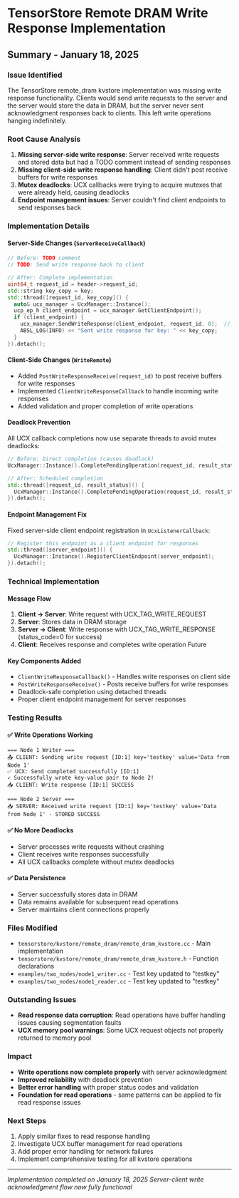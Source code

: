 # TensorStore Remote DRAM Write Response Implementation
## Summary - January 18, 2025

### Issue Identified
The TensorStore remote_dram kvstore implementation was missing write response functionality. Clients would send write requests to the server and the server would store the data in DRAM, but the server never sent acknowledgment responses back to clients. This left write operations hanging indefinitely.

### Root Cause Analysis
1. **Missing server-side write response**: Server received write requests and stored data but had a TODO comment instead of sending responses
2. **Missing client-side write response handling**: Client didn't post receive buffers for write responses
3. **Mutex deadlocks**: UCX callbacks were trying to acquire mutexes that were already held, causing deadlocks
4. **Endpoint management issues**: Server couldn't find client endpoints to send responses back

### Implementation Details

#### Server-Side Changes (`ServerReceiveCallback`)
```cpp
// Before: TODO comment
// TODO: Send write response back to client

// After: Complete implementation
uint64_t request_id = header->request_id;
std::string key_copy = key;
std::thread([request_id, key_copy]() {
  auto& ucx_manager = UcxManager::Instance();
  ucp_ep_h client_endpoint = ucx_manager.GetClientEndpoint();
  if (client_endpoint) {
    ucx_manager.SendWriteResponse(client_endpoint, request_id, 0);  // 0 = success
    ABSL_LOG(INFO) << "Sent write response for key: " << key_copy;
  }
}).detach();
```

#### Client-Side Changes (`WriteRemote`)
- Added `PostWriteResponseReceive(request_id)` to post receive buffers for write responses
- Implemented `ClientWriteResponseCallback` to handle incoming write responses
- Added validation and proper completion of write operations

#### Deadlock Prevention
All UCX callback completions now use separate threads to avoid mutex deadlocks:
```cpp
// Before: Direct completion (causes deadlock)
UcxManager::Instance().CompletePendingOperation(request_id, result_status);

// After: Scheduled completion
std::thread([request_id, result_status]() {
  UcxManager::Instance().CompletePendingOperation(request_id, result_status);
}).detach();
```

#### Endpoint Management Fix
Fixed server-side client endpoint registration in `UcxListenerCallback`:
```cpp
// Register this endpoint as a client endpoint for responses
std::thread([server_endpoint]() {
  UcxManager::Instance().RegisterClientEndpoint(server_endpoint);
}).detach();
```

### Technical Implementation

#### Message Flow
1. **Client → Server**: Write request with UCX_TAG_WRITE_REQUEST
2. **Server**: Stores data in DRAM storage
3. **Server → Client**: Write response with UCX_TAG_WRITE_RESPONSE (status_code=0 for success)
4. **Client**: Receives response and completes write operation Future

#### Key Components Added
- `ClientWriteResponseCallback()` - Handles write responses on client side
- `PostWriteResponseReceive()` - Posts receive buffers for write responses
- Deadlock-safe completion using detached threads
- Proper client endpoint management for server responses

### Testing Results

#### ✅ Write Operations Working
```
=== Node 1 Writer ===
📤 CLIENT: Sending write request [ID:1] key='testkey' value='Data from Node 1'
✅ UCX: Send completed successfully [ID:1]
✓ Successfully wrote key-value pair to Node 2!
📥 CLIENT: Write response [ID:1] SUCCESS

=== Node 2 Server ===
📥 SERVER: Received write request [ID:1] key='testkey' value='Data from Node 1' - STORED SUCCESS
```

#### ✅ No More Deadlocks
- Server processes write requests without crashing
- Client receives write responses successfully
- All UCX callbacks complete without mutex deadlocks

#### ✅ Data Persistence
- Server successfully stores data in DRAM
- Data remains available for subsequent read operations
- Server maintains client connections properly

### Files Modified
- `tensorstore/kvstore/remote_dram/remote_dram_kvstore.cc` - Main implementation
- `tensorstore/kvstore/remote_dram/remote_dram_kvstore.h` - Function declarations
- `examples/two_nodes/node1_writer.cc` - Test key updated to "testkey"
- `examples/two_nodes/node1_reader.cc` - Test key updated to "testkey"

### Outstanding Issues
- **Read response data corruption**: Read operations have buffer handling issues causing segmentation faults
- **UCX memory pool warnings**: Some UCX request objects not properly returned to memory pool

### Impact
- **Write operations now complete properly** with server acknowledgment
- **Improved reliability** with deadlock prevention
- **Better error handling** with proper status codes and validation
- **Foundation for read operations** - same patterns can be applied to fix read response issues

### Next Steps
1. Apply similar fixes to read response handling
2. Investigate UCX buffer management for read operations
3. Add proper error handling for network failures
4. Implement comprehensive testing for all kvstore operations

---
*Implementation completed on January 18, 2025*
*Server-client write acknowledgment flow now fully functional*